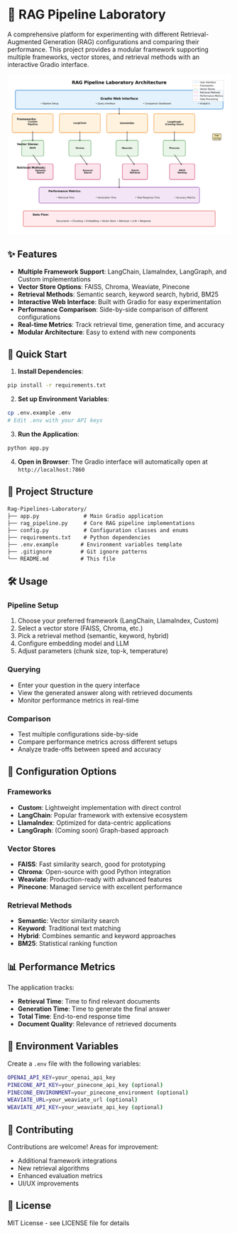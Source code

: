 # 🔬 RAG Pipeline Laboratory

A comprehensive platform for experimenting with different Retrieval-Augmented Generation (RAG) configurations and comparing their performance. This project provides a modular framework supporting multiple frameworks, vector stores, and retrieval methods with an interactive Gradio interface.

![Architecture Diagram](architecture_diagram.png)

## ✨ Features

- **Multiple Framework Support**: LangChain, LlamaIndex, LangGraph, and Custom implementations
- **Vector Store Options**: FAISS, Chroma, Weaviate, Pinecone
- **Retrieval Methods**: Semantic search, keyword search, hybrid, BM25
- **Interactive Web Interface**: Built with Gradio for easy experimentation
- **Performance Comparison**: Side-by-side comparison of different configurations
- **Real-time Metrics**: Track retrieval time, generation time, and accuracy
- **Modular Architecture**: Easy to extend with new components

## 🚀 Quick Start

1. **Install Dependencies**:
```bash
pip install -r requirements.txt
```

2. **Set up Environment Variables**:
```bash
cp .env.example .env
# Edit .env with your API keys
```

3. **Run the Application**:
```bash
python app.py
```

4. **Open in Browser**: The Gradio interface will automatically open at `http://localhost:7860`

## 📁 Project Structure

```
Rag-Pipelines-Laboratory/
├── app.py              # Main Gradio application
├── rag_pipeline.py     # Core RAG pipeline implementations
├── config.py           # Configuration classes and enums
├── requirements.txt    # Python dependencies
├── .env.example       # Environment variables template
├── .gitignore         # Git ignore patterns
└── README.md          # This file
```

## 🛠️ Usage

### Pipeline Setup
1. Choose your preferred framework (LangChain, LlamaIndex, Custom)
2. Select a vector store (FAISS, Chroma, etc.)
3. Pick a retrieval method (semantic, keyword, hybrid)
4. Configure embedding model and LLM
5. Adjust parameters (chunk size, top-k, temperature)

### Querying
- Enter your question in the query interface
- View the generated answer along with retrieved documents
- Monitor performance metrics in real-time

### Comparison
- Test multiple configurations side-by-side
- Compare performance metrics across different setups
- Analyze trade-offs between speed and accuracy

## 🔧 Configuration Options

### Frameworks
- **Custom**: Lightweight implementation with direct control
- **LangChain**: Popular framework with extensive ecosystem
- **LlamaIndex**: Optimized for data-centric applications
- **LangGraph**: (Coming soon) Graph-based approach

### Vector Stores
- **FAISS**: Fast similarity search, good for prototyping
- **Chroma**: Open-source with good Python integration
- **Weaviate**: Production-ready with advanced features
- **Pinecone**: Managed service with excellent performance

### Retrieval Methods
- **Semantic**: Vector similarity search
- **Keyword**: Traditional text matching
- **Hybrid**: Combines semantic and keyword approaches
- **BM25**: Statistical ranking function

## 📊 Performance Metrics

The application tracks:
- **Retrieval Time**: Time to find relevant documents
- **Generation Time**: Time to generate the final answer
- **Total Time**: End-to-end response time
- **Document Quality**: Relevance of retrieved documents

## 🔑 Environment Variables

Create a `.env` file with the following variables:

```bash
OPENAI_API_KEY=your_openai_api_key
PINECONE_API_KEY=your_pinecone_api_key (optional)
PINECONE_ENVIRONMENT=your_pinecone_environment (optional)
WEAVIATE_URL=your_weaviate_url (optional)
WEAVIATE_API_KEY=your_weaviate_api_key (optional)
```

## 🤝 Contributing

Contributions are welcome! Areas for improvement:
- Additional framework integrations
- New retrieval algorithms
- Enhanced evaluation metrics
- UI/UX improvements

## 📝 License

MIT License - see LICENSE file for details
